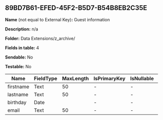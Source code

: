 ## 89BD7B61-EFED-45F2-B5D7-B54B8EB2C35E

**Name** (not equal to External Key)**:** Guest information

**Description:** n/a

**Folder:** Data Extensions/z_archive/

**Fields in table:** 4

**Sendable:** No

**Testable:** No

| Name | FieldType | MaxLength | IsPrimaryKey | IsNullable | DefaultValue |
| --- | --- | --- | --- | --- | --- |
| firstname | Text | 50 | - | - |  |
| lastname | Text | 50 | - | - |  |
| birthday | Date |  | - | - |  |
| email | Text | 50 | - | - |  |
